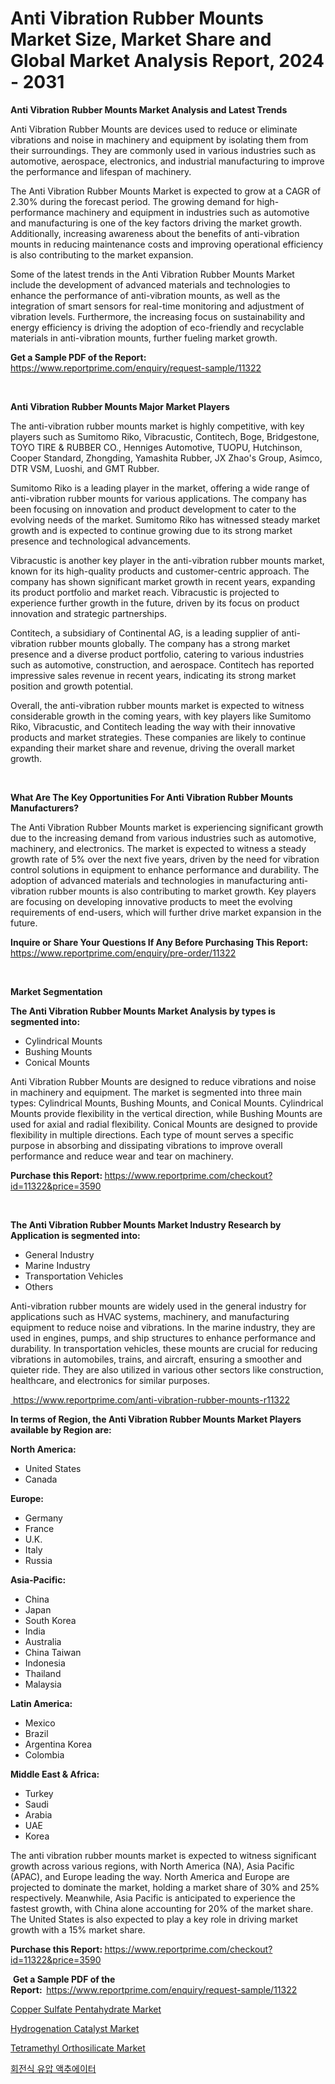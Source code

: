 <p><h1>Anti Vibration Rubber Mounts Market Size, Market Share and Global Market Analysis Report, 2024 - 2031</h1></p><p><strong>Anti Vibration Rubber Mounts Market Analysis and Latest Trends</strong></p>
<p><p>Anti Vibration Rubber Mounts are devices used to reduce or eliminate vibrations and noise in machinery and equipment by isolating them from their surroundings. They are commonly used in various industries such as automotive, aerospace, electronics, and industrial manufacturing to improve the performance and lifespan of machinery.</p><p>The Anti Vibration Rubber Mounts Market is expected to grow at a CAGR of 2.30% during the forecast period. The growing demand for high-performance machinery and equipment in industries such as automotive and manufacturing is one of the key factors driving the market growth. Additionally, increasing awareness about the benefits of anti-vibration mounts in reducing maintenance costs and improving operational efficiency is also contributing to the market expansion.</p><p>Some of the latest trends in the Anti Vibration Rubber Mounts Market include the development of advanced materials and technologies to enhance the performance of anti-vibration mounts, as well as the integration of smart sensors for real-time monitoring and adjustment of vibration levels. Furthermore, the increasing focus on sustainability and energy efficiency is driving the adoption of eco-friendly and recyclable materials in anti-vibration mounts, further fueling market growth.</p></p>
<p><strong>Get a Sample PDF of the Report:&nbsp;</strong> <a href="https://www.reportprime.com/enquiry/request-sample/11322">https://www.reportprime.com/enquiry/request-sample/11322</a></p>
<p>&nbsp;</p>
<p><strong>Anti Vibration Rubber Mounts Major Market Players</strong></p>
<p><p>The anti-vibration rubber mounts market is highly competitive, with key players such as Sumitomo Riko, Vibracustic, Contitech, Boge, Bridgestone, TOYO TIRE & RUBBER CO., Henniges Automotive, TUOPU, Hutchinson, Cooper Standard, Zhongding, Yamashita Rubber, JX Zhao's Group, Asimco, DTR VSM, Luoshi, and GMT Rubber.</p><p>Sumitomo Riko is a leading player in the market, offering a wide range of anti-vibration rubber mounts for various applications. The company has been focusing on innovation and product development to cater to the evolving needs of the market. Sumitomo Riko has witnessed steady market growth and is expected to continue growing due to its strong market presence and technological advancements.</p><p>Vibracustic is another key player in the anti-vibration rubber mounts market, known for its high-quality products and customer-centric approach. The company has shown significant market growth in recent years, expanding its product portfolio and market reach. Vibracustic is projected to experience further growth in the future, driven by its focus on product innovation and strategic partnerships.</p><p>Contitech, a subsidiary of Continental AG, is a leading supplier of anti-vibration rubber mounts globally. The company has a strong market presence and a diverse product portfolio, catering to various industries such as automotive, construction, and aerospace. Contitech has reported impressive sales revenue in recent years, indicating its strong market position and growth potential.</p><p>Overall, the anti-vibration rubber mounts market is expected to witness considerable growth in the coming years, with key players like Sumitomo Riko, Vibracustic, and Contitech leading the way with their innovative products and market strategies. These companies are likely to continue expanding their market share and revenue, driving the overall market growth.</p></p>
<p>&nbsp;</p>
<p><strong>What Are The Key Opportunities For Anti Vibration Rubber Mounts Manufacturers?</strong></p>
<p><p>The Anti Vibration Rubber Mounts market is experiencing significant growth due to the increasing demand from various industries such as automotive, machinery, and electronics. The market is expected to witness a steady growth rate of 5% over the next five years, driven by the need for vibration control solutions in equipment to enhance performance and durability. The adoption of advanced materials and technologies in manufacturing anti-vibration rubber mounts is also contributing to market growth. Key players are focusing on developing innovative products to meet the evolving requirements of end-users, which will further drive market expansion in the future.</p></p>
<p><strong>Inquire or Share Your Questions If Any Before Purchasing This Report:</strong> <a href="https://www.reportprime.com/enquiry/pre-order/11322">https://www.reportprime.com/enquiry/pre-order/11322</a></p>
<p>&nbsp;</p>
<p><strong>Market Segmentation</strong></p>
<p><strong>The Anti Vibration Rubber Mounts Market Analysis by types is segmented into:</strong></p>
<p><ul><li>Cylindrical Mounts</li><li>Bushing Mounts</li><li>Conical Mounts</li></ul></p>
<p><p>Anti Vibration Rubber Mounts are designed to reduce vibrations and noise in machinery and equipment. The market is segmented into three main types: Cylindrical Mounts, Bushing Mounts, and Conical Mounts. Cylindrical Mounts provide flexibility in the vertical direction, while Bushing Mounts are used for axial and radial flexibility. Conical Mounts are designed to provide flexibility in multiple directions. Each type of mount serves a specific purpose in absorbing and dissipating vibrations to improve overall performance and reduce wear and tear on machinery.</p></p>
<p><strong>Purchase this Report:&nbsp;</strong><a href="https://www.reportprime.com/checkout?id=11322&price=3590">https://www.reportprime.com/checkout?id=11322&price=3590</a></p>
<p>&nbsp;</p>
<p><strong>The Anti Vibration Rubber Mounts Market Industry Research by Application is segmented into:</strong></p>
<p><ul><li>General Industry</li><li>Marine Industry</li><li>Transportation Vehicles</li><li>Others</li></ul></p>
<p><p>Anti-vibration rubber mounts are widely used in the general industry for applications such as HVAC systems, machinery, and manufacturing equipment to reduce noise and vibrations. In the marine industry, they are used in engines, pumps, and ship structures to enhance performance and durability. In transportation vehicles, these mounts are crucial for reducing vibrations in automobiles, trains, and aircraft, ensuring a smoother and quieter ride. They are also utilized in various other sectors like construction, healthcare, and electronics for similar purposes.</p></p>
<p><a href="https://www.reportprime.com/anti-vibration-rubber-mounts-r11322">&nbsp;https://www.reportprime.com/anti-vibration-rubber-mounts-r11322</a></p>
<p><strong>In terms of Region, the Anti Vibration Rubber Mounts Market Players available by Region are:</strong></p>
<p>
    <p> <strong> North America: </strong>
        <ul>
            <li>United States</li>
            <li>Canada</li>
        </ul>
        </p> 
    <p> <strong> Europe: </strong>
        <ul>
            <li>Germany</li>
            <li>France</li>
            <li>U.K.</li>
            <li>Italy</li>
            <li>Russia</li>
        </ul>
        </p> 
    <p> <strong> Asia-Pacific: </strong>
        <ul>
            <li>China</li>
            <li>Japan</li>
            <li>South Korea</li>
            <li>India</li>
            <li>Australia</li>
            <li>China Taiwan</li>
            <li>Indonesia</li>
            <li>Thailand</li>
            <li>Malaysia</li>
        </ul>
        </p> 
    <p> <strong> Latin America: </strong>
        <ul>
            <li>Mexico</li>
            <li>Brazil</li>
            <li>Argentina Korea</li>
            <li>Colombia</li>
        </ul>
        </p> 
    <p> <strong> Middle East & Africa: </strong>
        <ul>
            <li>Turkey</li>
            <li>Saudi</li>
            <li>Arabia</li>
            <li>UAE</li>
            <li>Korea</li>
        </ul>
    </p>
    </p>
<p><p>The anti vibration rubber mounts market is expected to witness significant growth across various regions, with North America (NA), Asia Pacific (APAC), and Europe leading the way. North America and Europe are projected to dominate the market, holding a market share of 30% and 25% respectively. Meanwhile, Asia Pacific is anticipated to experience the fastest growth, with China alone accounting for 20% of the market share. The United States is also expected to play a key role in driving market growth with a 15% market share.</p></p>
<p><strong>Purchase this Report: </strong><a href="https://www.reportprime.com/checkout?id=11322&price=3590">https://www.reportprime.com/checkout?id=11322&price=3590</a></p>
<p>&nbsp;<strong>Get a Sample PDF of the Report:&nbsp;&nbsp;</strong><a href="https://www.reportprime.com/enquiry/request-sample/11322">https://www.reportprime.com/enquiry/request-sample/11322</a></p>
<p><strong></strong></p>
<p><p><a href="https://github.com/RickHolmes3/Market-Research-Report-List-4/blob/main/copper-sulfate-pentahydrate-market.md">Copper Sulfate Pentahydrate Market</a></p><p><a href="https://www.linkedin.com/pulse/hydrogenation-catalyst-market-challenges-opportunities-growth-cactf?trackingId=EaAUWcQ3XgKfPYJJIWvkug%3D%3D">Hydrogenation Catalyst Market</a></p><p><a href="https://www.linkedin.com/pulse/global-tetramethyl-orthosilicate-market-size-trends-insights-fchcf?trackingId=XU7YOSnZgjTvlU7rEZMi1w%3D%3D">Tetramethyl Orthosilicate Market</a></p><p><a href="https://github.com/crfsywufhm81415/Market-Research-Report-List-1/blob/main/130456424045.md">회전식 유압 액추에이터</a></p></p>